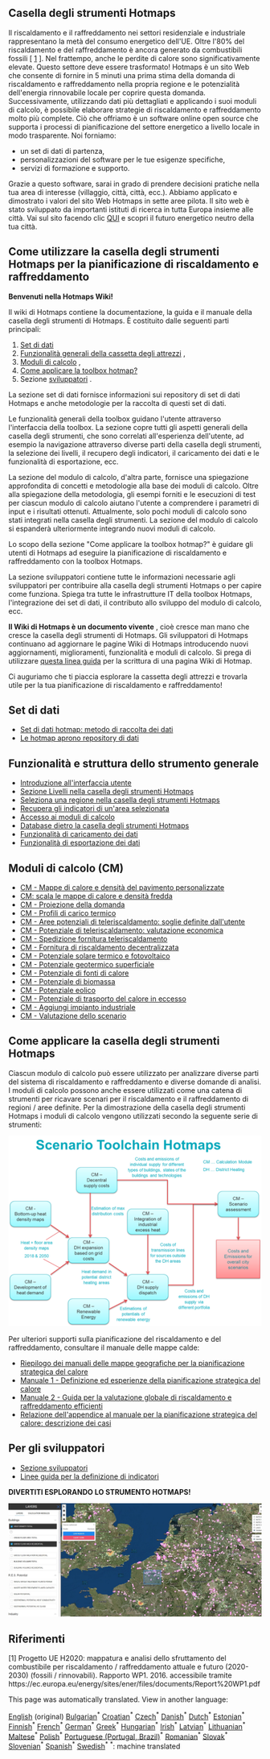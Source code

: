 <h2> Casella degli strumenti Hotmaps </h2><p> Il riscaldamento e il raffreddamento nei settori residenziale e industriale rappresentano la metà del consumo energetico dell'UE. Oltre l'80% del riscaldamento e del raffreddamento è ancora generato da combustibili fossili [ <a href="#References">1</a> ]. Nel frattempo, anche le perdite di calore sono significativamente elevate. Questo settore deve essere trasformato! Hotmaps è un sito Web che consente di fornire in 5 minuti una prima stima della domanda di riscaldamento e raffreddamento nella propria regione e le potenzialità dell'energia rinnovabile locale per coprire questa domanda. Successivamente, utilizzando dati più dettagliati e applicando i suoi moduli di calcolo, è possibile elaborare strategie di riscaldamento e raffreddamento molto più complete. Ciò che offriamo è un software online open source che supporta i processi di pianificazione del settore energetico a livello locale in modo trasparente. Noi forniamo: </p><ul><li> un set di dati di partenza, </li><li> personalizzazioni del software per le tue esigenze specifiche, </li><li> servizi di formazione e supporto. </li></ul><p> Grazie a questo software, sarai in grado di prendere decisioni pratiche nella tua area di interesse (villaggio, città, città, ecc.). Abbiamo applicato e dimostrato i valori del sito Web Hotmaps in sette aree pilota. Il sito web è stato sviluppato da importanti istituti di ricerca in tutta Europa insieme alle città. Vai sul sito facendo clic <a href="https://www.hotmaps.hevs.ch/map">QUI</a> e scopri il futuro energetico neutro della tua città. </p><h2> Come utilizzare la casella degli strumenti Hotmaps per la pianificazione di riscaldamento e raffreddamento </h2><p> <strong>Benvenuti nella Hotmaps Wiki!</strong> </p><p> Il wiki di Hotmaps contiene la documentazione, la guida e il manuale della casella degli strumenti di Hotmaps. È costituito dalle seguenti parti principali: </p><ol><li> <a href="#Data-sets">Set di dati</a> </li><li> <a href="#General-tool-functionalities-and-structure">Funzionalità generali della cassetta degli attrezzi</a> , </li><li> <a href="#Calculation-modules-cm">Moduli di calcolo</a> , </li><li> <a href="#How-to-apply-Hotmaps-toolbox">Come applicare la toolbox hotmap?</a> </li><li> Sezione <a href="#For-developers">sviluppatori</a> . </li></ol><p> La sezione set di dati fornisce informazioni sui repository di set di dati Hotmaps e anche metodologie per la raccolta di questi set di dati. </p><p> Le funzionalità generali della toolbox guidano l'utente attraverso l'interfaccia della toolbox. La sezione copre tutti gli aspetti generali della casella degli strumenti, che sono correlati all'esperienza dell'utente, ad esempio la navigazione attraverso diverse parti della casella degli strumenti, la selezione dei livelli, il recupero degli indicatori, il caricamento dei dati e le funzionalità di esportazione, ecc. </p><p> La sezione del modulo di calcolo, d'altra parte, fornisce una spiegazione approfondita di concetti e metodologie alla base dei moduli di calcolo. Oltre alla spiegazione della metodologia, gli esempi forniti e le esecuzioni di test per ciascun modulo di calcolo aiutano l'utente a comprendere i parametri di input e i risultati ottenuti. Attualmente, solo pochi moduli di calcolo sono stati integrati nella casella degli strumenti. La sezione del modulo di calcolo si espanderà ulteriormente integrando nuovi moduli di calcolo. </p><p> Lo scopo della sezione "Come applicare la toolbox hotmap?" è guidare gli utenti di Hotmaps ad eseguire la pianificazione di riscaldamento e raffreddamento con la toolbox Hotmaps. </p><p> La sezione sviluppatori contiene tutte le informazioni necessarie agli sviluppatori per contribuire alla casella degli strumenti Hotmaps o per capire come funziona. Spiega tra tutte le infrastrutture IT della toolbox Hotmaps, l'integrazione dei set di dati, il contributo allo sviluppo del modulo di calcolo, ecc. </p><p> <strong>Il Wiki di Hotmaps è un documento vivente</strong> , cioè cresce man mano che cresce la casella degli strumenti di Hotmaps. Gli sviluppatori di Hotmaps continuano ad aggiornare le pagine Wiki di Hotmaps introducendo nuovi aggiornamenti, miglioramenti, funzionalità e moduli di calcolo. Si prega di utilizzare <a href="https://github.com/HotMaps/hotmaps_wiki/wiki/Guidelines-for-writing-a-Hotmaps-Wiki-page">questa linea guida</a> per la scrittura di una pagina Wiki di Hotmap. </p><p> Ci auguriamo che ti piaccia esplorare la cassetta degli attrezzi e trovarla utile per la tua pianificazione di riscaldamento e raffreddamento! </p><h2> Set di dati </h2><ul><li> <a href="it-Hotmaps-data-set-method-of-data-collection">Set di dati hotmap: metodo di raccolta dei dati</a> </li><li> <a href="it-Hotmaps-open-data-repositories">Le hotmap aprono repository di dati</a> </li></ul><h2> Funzionalità e struttura dello strumento generale </h2><ul><li> <a href="it-Introduction-to-user-interface">Introduzione all'interfaccia utente</a> </li><li> <a href="it-Layers-section-in-the-Hotmaps-toolbox">Sezione Livelli nella casella degli strumenti Hotmaps</a> </li><li> <a href="it-Select-a-region-in-the-Hotmaps-toolbox">Seleziona una regione nella casella degli strumenti Hotmaps</a> </li><li> <a href="it-Retrieve-indicators-of-a-selected-area">Recupera gli indicatori di un'area selezionata</a> </li><li> <a href="it-Access-to-calculation-modules">Accesso ai moduli di calcolo</a> </li><li> <a href="it-Database-behind-the-Hotmaps-toolbox">Database dietro la casella degli strumenti Hotmaps</a> </li><li> <a href="it-Data-upload-functionalities">Funzionalità di caricamento dei dati</a> </li><li> <a href="it-Data-export-functionalities">Funzionalità di esportazione dei dati</a> </li></ul><h2> Moduli di calcolo (CM) </h2><ul><li> <a href="it-CM-Customized-heat-and-floor-area-density-maps">CM - Mappe di calore e densità del pavimento personalizzate</a> </li><li> <a href="it-CM-Scale-heat-and-cool-density-maps">CM: scala le mappe di calore e densità fredda</a> </li><li> <a href="it-CM-Demand-projection">CM - Proiezione della domanda</a> </li><li> <a href="it-CM-Heat-load-profiles">CM - Profili di carico termico</a> </li><li> <a href="it-CM-District-heating-potential-areas-user-defined-thresholds">CM - Aree potenziali di teleriscaldamento: soglie definite dall'utente</a> </li><li> <a href="it-CM-District-heating-potential-economic-assessment">CM - Potenziale di teleriscaldamento: valutazione economica</a> </li><li> <a href="it-CM-District-heating-supply-dispatch">CM - Spedizione fornitura teleriscaldamento</a> </li><li> <a href="it-CM-Decentral-heating-supply">CM - Fornitura di riscaldamento decentralizzata</a> </li><li> <a href="it-CM-Solar-thermal-and-PV-potential">CM - Potenziale solare termico e fotovoltaico</a> </li><li> <a href="it-CM-Shallow-geothermal-potential">CM - Potenziale geotermico superficiale</a> </li><li> <a href="it-CM-Heat-source-potential">CM - Potenziale di fonti di calore</a> </li><li> <a href="it-CM-Biomass-potential">CM - Potenziale di biomassa</a> </li><li> <a href="it-CM-Wind-potential">CM - Potenziale eolico</a> </li><li> <a href="it-CM-Excess-heat-transport-potential">CM - Potenziale di trasporto del calore in eccesso</a> </li><li> <a href="it-CM-add-industry-plant">CM - Aggiungi impianto industriale</a> </li><li> <a href="it-CM-Scenario-assessment">CM - Valutazione dello scenario</a> </li></ul><h2> Come applicare la casella degli strumenti Hotmaps </h2><p> Ciascun modulo di calcolo può essere utilizzato per analizzare diverse parti del sistema di riscaldamento e raffreddamento e diverse domande di analisi. I moduli di calcolo possono anche essere utilizzati come una catena di strumenti per ricavare scenari per il riscaldamento e il raffreddamento di regioni / aree definite. Per la dimostrazione della casella degli strumenti Hotmaps i moduli di calcolo vengono utilizzati secondo la seguente serie di strumenti: </p><p><img alt="" src="https://github.com/HotMaps/hotmaps_wiki/blob/master/Images/Hotmaps_toolchain_2019-05-09.png"/></p><p> Per ulteriori supporti sulla pianificazione del riscaldamento e del raffreddamento, consultare il manuale delle mappe calde: </p><ul><li> <a href="https://www.hotmaps-project.eu/wp-content/uploads/2019/04/Summary-Hotmaps-Handbook.pdf">Riepilogo dei manuali delle mappe geografiche per la pianificazione strategica del calore</a> </li><li> <a href="https://vbn.aau.dk/da/publications/definition-amp-experiences-of-strategic-heat-planning">Manuale 1 - Definizione ed esperienze della pianificazione strategica del calore</a> </li><li> <a href="https://vbn.aau.dk/da/publications/guidance-for-the-comprehensive-assessment-of-efficient-heating-an">Manuale 2 - Guida per la valutazione globale di riscaldamento e raffreddamento efficienti</a> </li><li> <a href="https://vbn.aau.dk/da/publications/appendix-report-to-the-hotmaps-handbook-for-strategic-heat-planni">Relazione dell'appendice al manuale per la pianificazione strategica del calore: descrizione dei casi</a> </li></ul><h2> Per gli sviluppatori </h2><ul><li> <a href="it-Developers">Sezione sviluppatori</a> </li><li> <a href="it-Guidelines-for-defining-indicators">Linee guida per la definizione di indicatori</a> </li></ul><p> <strong>DIVERTITI ESPLORANDO LO STRUMENTO HOTMAPS!</strong> </p><p><img alt="" src="https://github.com/HotMaps/hotmaps_wiki/blob/master/Images/Hotmaps_test.JPG"/></p><h2> Riferimenti </h2><p> [1] Progetto UE H2020: mappatura e analisi dello sfruttamento del combustibile per riscaldamento / raffreddamento attuale e futuro (2020-2030) (fossili / rinnovabili). Rapporto WP1. 2016. accessibile tramite https://ec.europa.eu/energy/sites/ener/files/documents/Report%20WP1.pdf </p>

This page was automatically translated. View in another language:

[English](en-Home) (original) [Bulgarian](bg-Home)<sup>\*</sup> [Croatian](hr-Home)<sup>\*</sup> [Czech](cs-Home)<sup>\*</sup> [Danish](da-Home)<sup>\*</sup> [Dutch](nl-Home)<sup>\*</sup> [Estonian](et-Home)<sup>\*</sup> [Finnish](fi-Home)<sup>\*</sup> [French](fr-Home)<sup>\*</sup> [German](de-Home)<sup>\*</sup> [Greek](el-Home)<sup>\*</sup> [Hungarian](hu-Home)<sup>\*</sup> [Irish](ga-Home)<sup>\*</sup>  [Latvian](lv-Home)<sup>\*</sup> [Lithuanian](lt-Home)<sup>\*</sup> [Maltese](mt-Home)<sup>\*</sup> [Polish](pl-Home)<sup>\*</sup> [Portuguese (Portugal, Brazil)](pt-Home)<sup>\*</sup> [Romanian](ro-Home)<sup>\*</sup> [Slovak](sk-Home)<sup>\*</sup> [Slovenian](sl-Home)<sup>\*</sup> [Spanish](es-Home)<sup>\*</sup> [Swedish](sv-Home)<sup>\*</sup>
<sup>\*</sup>: machine translated
